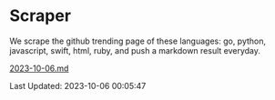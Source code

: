 # Scraper

We scrape the github trending page of these languages: go, python, javascript, swift, html, ruby, and push a markdown result everyday.

[2023-10-06.md](https://github.com/henson/Scraper/blob/master/2023-10-06.md)

Last Updated: 2023-10-06 00:05:47